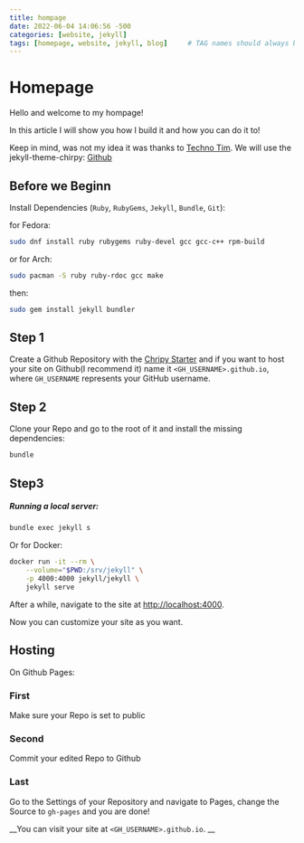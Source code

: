 ```yaml
---
title: hompage
date: 2022-06-04 14:06:56 -500
categories: [website, jekyll]
tags: [homepage, website, jekyll, blog]     # TAG names should always be lowercase
---
```


# Homepage

Hello and welcome to my hompage!

In this article I will show you how I build it and how you can do it to!

Keep in mind, was not my idea it was thanks to [Techno Tim](https://www.youtube.com/watch?v=F8iOU1ci19Q&t=1096s).
We will use the jekyll-theme-chirpy: [Github](https://github.com/cotes2020/jekyll-theme-chirpy) 

## Before we Beginn

Install Dependencies (`Ruby`, `RubyGems`, `Jekyll`, `Bundle`, `Git`):

for Fedora:

```bash
sudo dnf install ruby rubygems ruby-devel gcc gcc-c++ rpm-build
```

or for Arch:

```bash
sudo pacman -S ruby ruby-rdoc gcc make
```

 then:

```bash
sudo gem install jekyll bundler
```

## Step 1

Create a Github Repository with the [Chripy Starter](https://github.com/cotes2020/chirpy-starter/generate) and if you want to host your site on Github(I recommend it) name it `<GH_USERNAME>.github.io`, where `GH_USERNAME` represents your GitHub username.

## Step 2

Clone your Repo and go to the root of it and install the missing dependencies:

```bash
bundle
```

## Step3

##### Running a local server:

```bash
bundle exec jekyll s
```

Or for Docker:

```bash
docker run -it --rm \
    --volume="$PWD:/srv/jekyll" \
    -p 4000:4000 jekyll/jekyll \
    jekyll serve
```

After a while, navigate to the site at [http://localhost:4000](http://localhost:4000/).

Now you can customize your site as you want.

## Hosting

On Github Pages:

### First

Make sure your Repo is set to public

### Second

Commit your edited Repo to Github

### Last

Go to the Settings of your Repository and navigate to Pages, change the Source to `gh-pages` and you are done!

__You can visit your site at `<GH_USERNAME>.github.io`. __
